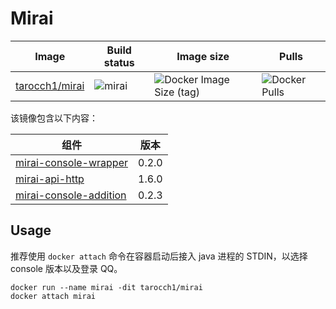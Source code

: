 # Mirai

| **Image**                                                 | **Build status**                                                           | **Image size**                                                                             | **Pulls**                                                           |
| --------------------------------------------------------- | -------------------------------------------------------------------------- | ------------------------------------------------------------------------------------------ | ------------------------------------------------------------------- |
| [tarocch1/mirai](https://hub.docker.com/r/tarocch1/mirai) | ![mirai](https://github.com/Tarocch1/Dockerfile/workflows/mirai/badge.svg) | ![Docker Image Size (tag)](https://img.shields.io/docker/image-size/tarocch1/mirai/latest) | ![Docker Pulls](https://img.shields.io/docker/pulls/tarocch1/mirai) |

该镜像包含以下内容：

| 组件                                                                      | 版本  |
| ------------------------------------------------------------------------- | ----- |
| [mirai-console-wrapper](https://github.com/mamoe/mirai-console)           | 0.2.0 |
| [mirai-api-http](https://github.com/mamoe/mirai-api-http)                 | 1.6.0 |
| [mirai-console-addition](https://github.com/ryoii/mirai-console-addition) | 0.2.3 |

## Usage

推荐使用 `docker attach` 命令在容器启动后接入 java 进程的 STDIN，以选择 console 版本以及登录 QQ。

```shell
docker run --name mirai -dit tarocch1/mirai
docker attach mirai
```
